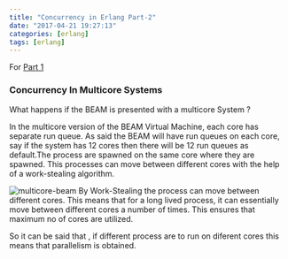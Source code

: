 ```yaml
---
title: "Concurrency in Erlang Part-2"
date: "2017-04-21 19:27:13"
categories: [erlang]
tags: [erlang]
---
```


For [Part 1][part-one-concurrency-in-erlang]

<h3>Concurrency In Multicore Systems</h3>

 What happens if the  BEAM is presented with a multicore System ?
 
In the multicore version of the BEAM Virtual Machine, each core has separate run queue. As said the BEAM will have run queues on each core, say if the system has 12 cores then there will be 12 run queues as default.The process are spawned on the same core where they are spawned. This processes can move between different cores with the help of a work-stealing algorithm.

![multicore-beam]({{site.url}}/assets/multicore-beam.jpg)
By Work-Stealing the process can move between different cores. This means that for a long lived process, it can essentially move between different cores a number of times. This ensures that maximum no of cores are utilized.

So it can be said that , if different process are to run on diferent cores this means that parallelism is obtained. 


[part-one-concurrency-in-erlang]: https://nitkna.github.io/2017/concurrency-in-erlang/
